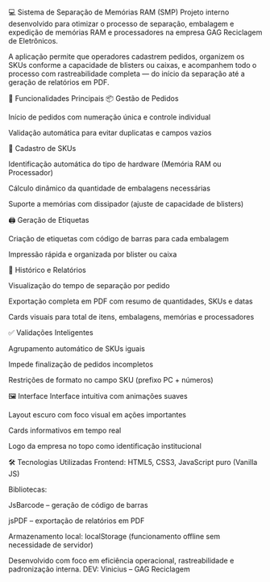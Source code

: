 💻 Sistema de Separação de Memórias RAM (SMP)
Projeto interno desenvolvido para otimizar o processo de separação, embalagem e expedição de memórias RAM e processadores na empresa GAG Reciclagem de Eletrônicos.

A aplicação permite que operadores cadastrem pedidos, organizem os SKUs conforme a capacidade de blisters ou caixas, e acompanhem todo o processo com rastreabilidade completa — do início da separação até a geração de relatórios em PDF.

📌 Funcionalidades Principais
📦 Gestão de Pedidos

Início de pedidos com numeração única e controle individual

Validação automática para evitar duplicatas e campos vazios

🧠 Cadastro de SKUs

Identificação automática do tipo de hardware (Memória RAM ou Processador)

Cálculo dinâmico da quantidade de embalagens necessárias

Suporte a memórias com dissipador (ajuste de capacidade de blisters)

🖨️ Geração de Etiquetas

Criação de etiquetas com código de barras para cada embalagem

Impressão rápida e organizada por blister ou caixa

🧾 Histórico e Relatórios

Visualização do tempo de separação por pedido

Exportação completa em PDF com resumo de quantidades, SKUs e datas

Cards visuais para total de itens, embalagens, memórias e processadores

✅ Validações Inteligentes

Agrupamento automático de SKUs iguais

Impede finalização de pedidos incompletos

Restrições de formato no campo SKU (prefixo PC + números)

🖼️ Interface
Interface intuitiva com animações suaves

Layout escuro com foco visual em ações importantes

Cards informativos em tempo real

Logo da empresa no topo como identificação institucional

🛠️ Tecnologias Utilizadas
Frontend: HTML5, CSS3, JavaScript puro (Vanilla JS)

Bibliotecas:

JsBarcode – geração de código de barras

jsPDF – exportação de relatórios em PDF

Armazenamento local: localStorage (funcionamento offline sem necessidade de servidor)

Desenvolvido com foco em eficiência operacional, rastreabilidade e padronização interna.
DEV: Vinicius – GAG Reciclagem
